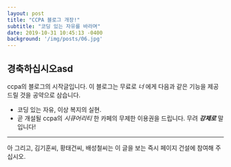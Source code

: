 ```yaml
---
layout: post
title: "CCPA 블로그 개장!"
subtitle: "코딩 있는 자유를 바라며"
date: 2019-10-31 10:45:13 -0400
background: '/img/posts/06.jpg'
---
```


## 경축하십시오asd
ccpa의 블로그의 시작글입니다. 이 블로그는 무료로 *너* 에게 다음과 같은 기능을 제공드릴 것을 공약으로 삼습니다.
* 코딩 있는 자유, 이상 복지의 실현.
* 곧 개설될 ccpa의 *시큐어리티* 한 카페의 무제한 이용권을 드립니다. 무려 ***강제로*** 말입니다!

---
아 그리고, 김기훈씨, 황태건씨, 배성철씨는 이 글을 보는 즉시 페이지 건설에 참여해 주십시오.
